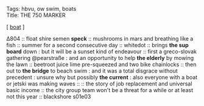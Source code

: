 Tags: hbvu, ow swim, boats  
Title: THE 750 MARKER  
  
[ [boat](https://maps.app.goo.gl/Y5PiNenZtfBr448o6) ]

Δ804 :: float shire semen **speck** ::  mushrooms in mars and breathing like a fish :: summer for a second consecutive day :: whitedot :: brings **the sup board** down : but it will be a sunset kind of endeavour :: first a greco-slovak gathering @pearstraße : and an opportunity to help **the elderly** by mowing the lawn :: beetroot juice lime pre-squeezed and two bike chainlocks :: then out to **the bridge** to beach swim : and it was a total disgrace without precedent : unsure why but possibly **the current** : also everyone with a boat or jetski was making waves :: :: the story of job replacement and universal basic income :: the city group team won't be a threat for a while or at least not this year :: blackshore s01e03  
